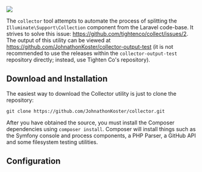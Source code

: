 ![](https://cloud.githubusercontent.com/assets/5232890/18241574/88bbf030-7317-11e6-90f2-92af52c626e9.png)

The `collector` tool attempts to automate the process of splitting the `Illuminate\Support\Collection` component from the Laravel code-base. It strives to solve this issue: https://github.com/tightenco/collect/issues/2. The output of this utility can be viewed at https://github.com/JohnathonKoster/collector-output-test (it is not recommended to use the releases within the `collector-output-test` repository directly; instead, use Tighten Co's repository).

## Download and Installation

The easiest way to download the Collector utility is just to clone the repository:

```
git clone https://github.com/JohnathonKoster/collector.git
```

After you have obtained the source, you must install the Composer dependencies using `composer install`. Composer will install things such as the Symfony console and process components, a PHP Parser, a GitHub API and some filesystem testing utilities.

## Configuration


